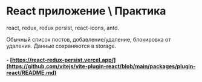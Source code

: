# React приложение \ Практика

react, redux, redux persist, react-icons, antd.

Обычный список постов, добавление/удаление, блокировка от удаления.
Данные сохраняются в storage.

#### - [https://react-redux-persist.vercel.app/](https://github.com/vitejs/vite-plugin-react/blob/main/packages/plugin-react/README.md) 

